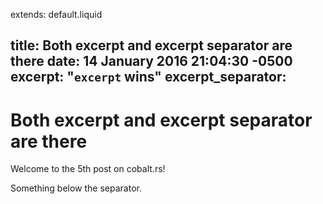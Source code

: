 extends: default.liquid

title: Both excerpt and excerpt separator are there
date: 14 January 2016 21:04:30 -0500
excerpt: "`excerpt` wins"
excerpt_separator: <!-- more -->
---

# Both excerpt and excerpt separator are there

Welcome to the 5th post on cobalt.rs!
<!-- more -->

Something below the separator.
